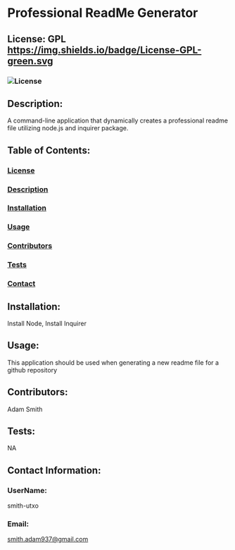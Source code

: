 
  # Professional ReadMe Generator

  ## License: GPL https://img.shields.io/badge/License-GPL-green.svg
  ### ![License](https://choosealicense.com/licenses/gpl-3.0/)
  
  ## Description: 
  A command-line application that dynamically creates a professional readme file utilizing node.js and inquirer package. 

  ## Table of Contents: 
  ### [License](#license)
  ### [Description](#description)
  ### [Installation](#installation)
  ### [Usage](#usage)
  ### [Contributors](#contributors)
  ### [Tests](#tests)
  ### [Contact](#contact)


  ## Installation: 
  Install Node, Install Inquirer

  ## Usage: 
  This application should be used when generating a new readme file for a github repository

  ## Contributors: 
  Adam Smith

  ## Tests: 
  NA

  ## Contact Information: 
  ### UserName: 
  smith-utxo
  ### Email: 
  smith.adam937@gmail.com
